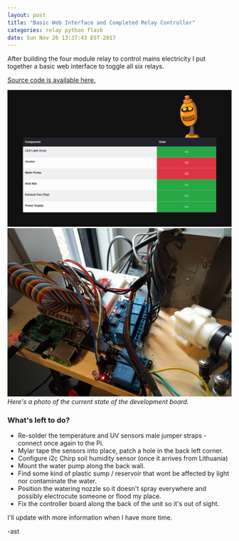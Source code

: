 ```yaml
---
layout: post
title: "Basic Web Interface and Completed Relay Controller"
categories: relay python flask
date: Sun Nov 26 13:37:43 EST 2017
---
```


After building the four module relay to control mains electricity I put together a basic web interface to toggle all six relays.

<a href="https://github.com/chlorobot/chlorobot-basic-admin/" target="_blank">Source code is available here.</a>

<img src="https://github.com/chlorobot/chlorobot-basic-admin/raw/master/screenshot.png" class="fit image">

<img src="/images/fulls/relay3.jpg" class="fit image">
<em>Here's a photo of the current state of the development board.</em>

### What's left to do?

- Re-solder the temperature and UV sensors male jumper straps - connect once again to the Pi.
- Mylar tape the sensors into place, patch a hole in the back left corner.
- Configure i2c Chirp soil humidity sensor (once it arrives from Lithuania)
- Mount the water pump along the back wall.
- Find some kind of plastic sump / reservoir that wont be affected by light nor contaminate the water.
- Position the watering nozzle so it doesn't spray everywhere and possibly electrocute someone or flood my place.
- Fix the controller board along the back of the unit so it's out of sight.

I'll update with more information when I have more time.


-ast
